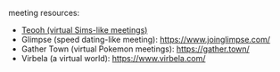 meeting resources:
- [Teooh (virtual Sims-like meetings)](https://www.teooh.com/)
- Glimpse (speed dating-like meeting): https://www.joinglimpse.com/
- Gather Town (virtual Pokemon meetings): https://gather.town/
- Virbela (a virtual world): https://www.virbela.com/
